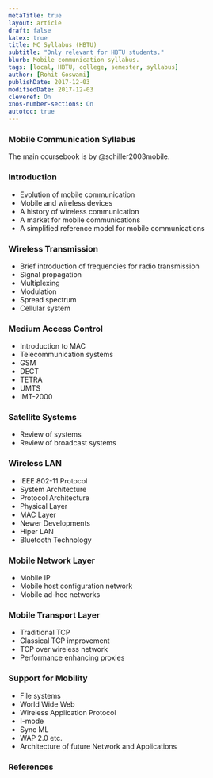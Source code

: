 ```yaml
---
metaTitle: true
layout: article
draft: false
katex: true
title: MC Syllabus (HBTU)
subtitle: "Only relevant for HBTU students."
blurb: Mobile communication syllabus.
tags: [local, HBTU, college, semester, syllabus]
author: [Rohit Goswami]
publishDate: 2017-12-03
modifiedDate: 2017-12-03
cleveref: On
xnos-number-sections: On
autotoc: true
---
```


### Mobile Communication Syllabus

The main coursebook is by @schiller2003mobile.

### Introduction

- Evolution of mobile communication
- Mobile and wireless devices
- A history of wireless communication
- A market for mobile communications
- A simplified reference model for mobile communications

### Wireless Transmission

- Brief introduction of frequencies for radio transmission
- Signal propagation
- Multiplexing
- Modulation
- Spread spectrum
- Cellular system

### Medium Access Control

- Introduction to MAC
- Telecommunication systems
- GSM
- DECT
- TETRA
- UMTS
- IMT-2000

### Satellite Systems

- Review of systems
- Review of broadcast systems

### Wireless LAN

- IEEE 802-11 Protocol
- System Architecture
- Protocol Architecture
- Physical Layer
- MAC Layer
- Newer Developments
- Hiper LAN
- Bluetooth Technology

### Mobile Network Layer

- Mobile IP
- Mobile host configuration network
- Mobile ad-hoc networks

### Mobile Transport Layer

- Traditional TCP
- Classical TCP improvement
- TCP over wireless network
- Performance enhancing proxies

### Support for Mobility

- File systems
- World Wide Web
- Wireless Application Protocol
- I-mode
- Sync ML
- WAP 2.0 etc.
- Architecture of future Network and Applications

### References
